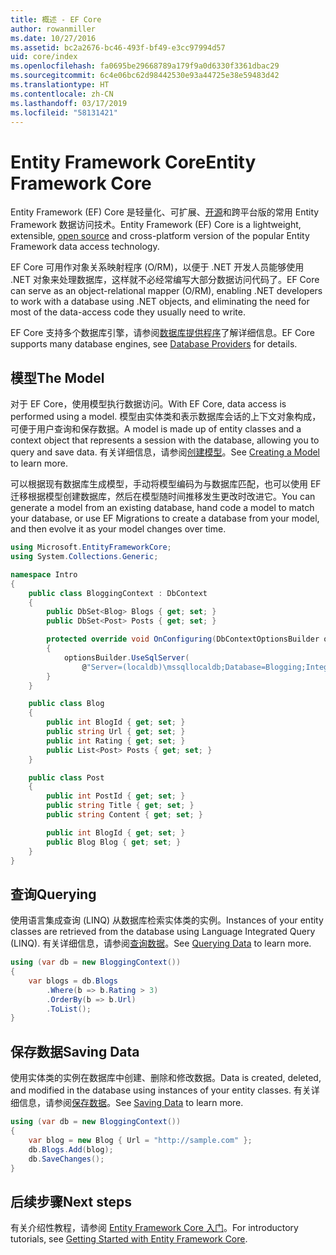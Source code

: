 ```yaml
---
title: 概述 - EF Core
author: rowanmiller
ms.date: 10/27/2016
ms.assetid: bc2a2676-bc46-493f-bf49-e3cc97994d57
uid: core/index
ms.openlocfilehash: fa0695be29668789a179f9a0d6330f3361dbac29
ms.sourcegitcommit: 6c4e06bc62d98442530e93a44725e38e59483d42
ms.translationtype: HT
ms.contentlocale: zh-CN
ms.lasthandoff: 03/17/2019
ms.locfileid: "58131421"
---
```

# <a name="entity-framework-core"></a><span data-ttu-id="96868-102">Entity Framework Core</span><span class="sxs-lookup"><span data-stu-id="96868-102">Entity Framework Core</span></span>

<span data-ttu-id="96868-103">Entity Framework (EF) Core 是轻量化、可扩展、[开源](https://github.com/aspnet/EntityFrameworkCore)和跨平台版的常用 Entity Framework 数据访问技术。</span><span class="sxs-lookup"><span data-stu-id="96868-103">Entity Framework (EF) Core is a lightweight, extensible, [open source](https://github.com/aspnet/EntityFrameworkCore) and cross-platform version of the popular Entity Framework data access technology.</span></span>

<span data-ttu-id="96868-104">EF Core 可用作对象关系映射程序 (O/RM)，以便于 .NET 开发人员能够使用 .NET 对象来处理数据库，这样就不必经常编写大部分数据访问代码了。</span><span class="sxs-lookup"><span data-stu-id="96868-104">EF Core can serve as an object-relational mapper (O/RM), enabling .NET developers to work with a database using .NET objects, and eliminating the need for most of the data-access code they usually need to write.</span></span>

<span data-ttu-id="96868-105">EF Core 支持多个数据库引擎，请参阅[数据库提供程序](providers/index.md)了解详细信息。</span><span class="sxs-lookup"><span data-stu-id="96868-105">EF Core supports many database engines, see [Database Providers](providers/index.md) for details.</span></span>

## <a name="the-model"></a><span data-ttu-id="96868-106">模型</span><span class="sxs-lookup"><span data-stu-id="96868-106">The Model</span></span>

<span data-ttu-id="96868-107">对于 EF Core，使用模型执行数据访问。</span><span class="sxs-lookup"><span data-stu-id="96868-107">With EF Core, data access is performed using a model.</span></span> <span data-ttu-id="96868-108">模型由实体类和表示数据库会话的上下文对象构成，可便于用户查询和保存数据。</span><span class="sxs-lookup"><span data-stu-id="96868-108">A model is made up of entity classes and a context object that represents a session with the database, allowing you to query and save data.</span></span> <span data-ttu-id="96868-109">有关详细信息，请参阅[创建模型](modeling/index.md)。</span><span class="sxs-lookup"><span data-stu-id="96868-109">See [Creating a Model](modeling/index.md) to learn more.</span></span>

<span data-ttu-id="96868-110">可以根据现有数据库生成模型，手动将模型编码为与数据库匹配，也可以使用 EF 迁移根据模型创建数据库，然后在模型随时间推移发生更改时改进它。</span><span class="sxs-lookup"><span data-stu-id="96868-110">You can generate a model from an existing database, hand code a model to match your database, or use EF Migrations to create a database from your model, and then evolve it as your model changes over time.</span></span>

``` csharp
using Microsoft.EntityFrameworkCore;
using System.Collections.Generic;

namespace Intro
{
    public class BloggingContext : DbContext
    {
        public DbSet<Blog> Blogs { get; set; }
        public DbSet<Post> Posts { get; set; }

        protected override void OnConfiguring(DbContextOptionsBuilder optionsBuilder)
        {
            optionsBuilder.UseSqlServer(
                @"Server=(localdb)\mssqllocaldb;Database=Blogging;Integrated Security=True");
        }
    }

    public class Blog
    {
        public int BlogId { get; set; }
        public string Url { get; set; }
        public int Rating { get; set; }
        public List<Post> Posts { get; set; }
    }

    public class Post
    {
        public int PostId { get; set; }
        public string Title { get; set; }
        public string Content { get; set; }

        public int BlogId { get; set; }
        public Blog Blog { get; set; }
    }
}
```

## <a name="querying"></a><span data-ttu-id="96868-111">查询</span><span class="sxs-lookup"><span data-stu-id="96868-111">Querying</span></span>

<span data-ttu-id="96868-112">使用语言集成查询 (LINQ) 从数据库检索实体类的实例。</span><span class="sxs-lookup"><span data-stu-id="96868-112">Instances of your entity classes are retrieved from the database using Language Integrated Query (LINQ).</span></span> <span data-ttu-id="96868-113">有关详细信息，请参阅[查询数据](querying/index.md)。</span><span class="sxs-lookup"><span data-stu-id="96868-113">See [Querying Data](querying/index.md) to learn more.</span></span>

``` csharp
using (var db = new BloggingContext())
{
    var blogs = db.Blogs
        .Where(b => b.Rating > 3)
        .OrderBy(b => b.Url)
        .ToList();
}
```

## <a name="saving-data"></a><span data-ttu-id="96868-114">保存数据</span><span class="sxs-lookup"><span data-stu-id="96868-114">Saving Data</span></span>

<span data-ttu-id="96868-115">使用实体类的实例在数据库中创建、删除和修改数据。</span><span class="sxs-lookup"><span data-stu-id="96868-115">Data is created, deleted, and modified in the database using instances of your entity classes.</span></span> <span data-ttu-id="96868-116">有关详细信息，请参阅[保存数据](saving/index.md)。</span><span class="sxs-lookup"><span data-stu-id="96868-116">See [Saving Data](saving/index.md) to learn more.</span></span>

``` csharp
using (var db = new BloggingContext())
{
    var blog = new Blog { Url = "http://sample.com" };
    db.Blogs.Add(blog);
    db.SaveChanges();
}
```

## <a name="next-steps"></a><span data-ttu-id="96868-117">后续步骤</span><span class="sxs-lookup"><span data-stu-id="96868-117">Next steps</span></span>

<span data-ttu-id="96868-118">有关介绍性教程，请参阅 [Entity Framework Core 入门](get-started/index.md)。</span><span class="sxs-lookup"><span data-stu-id="96868-118">For introductory tutorials, see [Getting Started with Entity Framework Core](get-started/index.md).</span></span>

